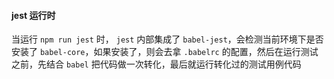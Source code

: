 
#### jest 运行时
当运行 `npm run jest` 时， `jest` 内部集成了 `babel-jest`，会检测当前环境下是否安装了 `babel-core`，如果安装了，则会去拿 `.babelrc` 的配置，然后在运行测试之前，先结合 `babel` 把代码做一次转化，最后就运行转化过的测试用例代码